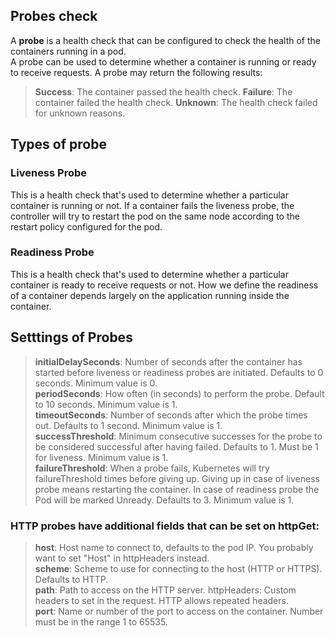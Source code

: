 ## Probes check
A **probe** is a health check that can be configured to check the health of the containers running in a pod.  
A probe can be used to determine whether a container is running or ready to receive requests. A probe may return the following results:

> **Success**: The container passed the health check.
> **Failure**: The container failed the health check.
> **Unknown**: The health check failed for unknown reasons.

## Types of probe
### Liveness Probe
This is a health check that's used to determine whether a particular container is running or not. If a container fails the liveness probe, the controller will try to restart the pod on the same node according to the restart policy configured for the pod.

### Readiness Probe
This is a health check that's used to determine whether a particular container is ready to receive requests or not. How we define the readiness of a container depends largely on the application running inside the container.

## Setttings of Probes

> **initialDelaySeconds**: Number of seconds after the container has started before liveness or readiness probes are initiated. Defaults to 0 seconds. Minimum value is 0.  
> **periodSeconds**: How often (in seconds) to perform the probe. Default to 10 seconds. Minimum value is 1.  
> **timeoutSeconds**: Number of seconds after which the probe times out. Defaults to 1 second. Minimum value is 1.  
> **successThreshold**: Minimum consecutive successes for the probe to be considered successful after having failed. Defaults to 1. Must be 1 for liveness. Minimum value is 1.  
> **failureThreshold**: When a probe fails, Kubernetes will try failureThreshold times before giving up. Giving up in case of liveness probe means restarting the container. In case of readiness probe the Pod will be marked Unready. Defaults to 3. Minimum value is 1.  

### HTTP probes have additional fields that can be set on httpGet:
> **host**: Host name to connect to, defaults to the pod IP. You probably want to set "Host" in httpHeaders instead.  
> **scheme**: Scheme to use for connecting to the host (HTTP or HTTPS). Defaults to HTTP.  
> **path**: Path to access on the HTTP server.
httpHeaders: Custom headers to set in the request. HTTP allows repeated headers.  
> **port**: Name or number of the port to access on the container. Number must be in the range 1 to 65535.  

